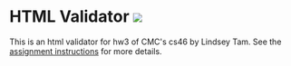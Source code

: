 # HTML Validator ![](https://api.travis-ci.com/mikeizbicki/html_validator.svg?branch=master)

This is an html validator for hw3 of CMC's cs46 by Lindsey Tam.
See the [assignment instructions](https://github.com/mikeizbicki/cmc-csci046/tree/master/hw3) for more details.

